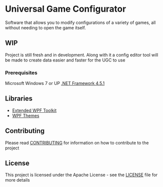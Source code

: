 # Universal Game Configurator

Software that allows you to modify configurations of a variety of games, all without needing to open the game itself.

## WIP

Project is still fresh and in development. 
Along with it a config editor tool will be made to create data easier and faster for the UGC to use

### Prerequisites

Microsoft Windows 7 or UP
[.NET Framework 4.5.1](https://www.microsoft.com/en-gb/download/details.aspx?id=40773)

## Libraries

* [Extended WPF Toolkit](https://github.com/xceedsoftware/wpftoolkit)
* [WPF Themes](https://wpfthemes.codeplex.com/)

## Contributing

Please read [CONTRIBUTING](CONTRIBUTING) for information on how to contribute to the project

## License

This project is licensed under the Apache License - see the [LICENSE](LICENSE) file for more details

